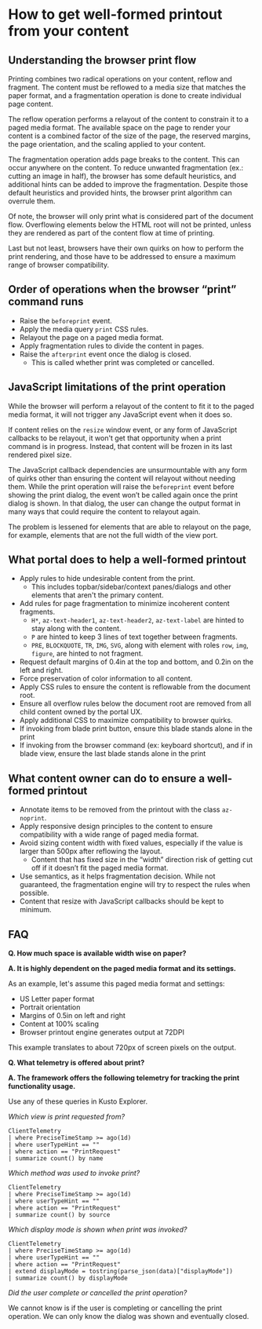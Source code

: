 <a name="how-to-get-well-formed-printout-from-your-content"></a>
# How to get well-formed printout from your content

<a name="how-to-get-well-formed-printout-from-your-content-understanding-the-browser-print-flow"></a>
## Understanding the browser print flow

Printing combines two radical operations on your content, reflow and fragment. The content must be reflowed to a media size that matches the paper format, and a fragmentation operation is done to create individual page content.

The reflow operation performs a relayout of the content to constrain it to a paged media format. The available space on the page to render your content is a combined factor of the size of the page, the reserved margins, the page orientation, and the scaling applied to your content.

The fragmentation operation adds page breaks to the content. This can occur anywhere on the content. To reduce unwanted fragmentation (ex.: cutting an image in half), the browser has some default heuristics, and additional hints can be added to improve the fragmentation. Despite those default heuristics and provided hints, the browser print algorithm can overrule them.

Of note, the browser will only print what is considered part of the document flow. Overflowing elements below the HTML root will not be printed, unless they are rendered as part of the content flow at time of printing.

Last but not least, browsers have their own quirks on how to perform the print rendering, and those have to be addressed to ensure a maximum range of browser compatibility.

<a name="how-to-get-well-formed-printout-from-your-content-order-of-operations-when-the-browser-print-command-runs"></a>
## Order of operations when the browser “print” command runs

- Raise the `beforeprint` event.
- Apply the media query `print` CSS rules.
- Relayout the page on a paged media format.
- Apply fragmentation rules to divide the content in pages.
- Raise the `afterprint` event once the dialog is closed.
  - This is called whether print was completed or cancelled.

<a name="how-to-get-well-formed-printout-from-your-content-javascript-limitations-of-the-print-operation"></a>
## JavaScript limitations of the print operation

While the browser will perform a relayout of the content to fit it to the paged media format, it will not trigger any JavaScript event when it does so.

If content relies on the `resize` window event, or any form of JavaScript callbacks to be relayout, it won't get that opportunity when a print command is in progress. Instead, that content will be frozen in its last rendered pixel size.

The JavaScript callback dependencies are unsurmountable with any form of quirks other than ensuring the content will relayout without needing them. While the print operation will raise the `beforeprint` event before showing the print dialog, the event won’t be called again once the print dialog is shown. In that dialog, the user can change the output format in many ways that could require the content to relayout again.

The problem is lessened for elements that are able to relayout on the page, for example, elements that are not the full width of the view port.

<a name="how-to-get-well-formed-printout-from-your-content-what-portal-does-to-help-a-well-formed-printout"></a>
## What portal does to help a well-formed printout

- Apply rules to hide undesirable content from the print.
  - This includes topbar/sidebar/context panes/dialogs and other elements that aren't the primary content.
- Add rules for page fragmentation to minimize incoherent content fragments.
  - `H*`, `az-text-header1`, `az-text-header2`, `az-text-label` are hinted to stay along with the content.
  - `P` are hinted to keep 3 lines of text together between fragments.
  - `PRE`, `BLOCKQUOTE`, `TR`, `IMG`, `SVG`, along with element with roles `row`, `img`, `figure`, are hinted to not fragment.
- Request default margins of 0.4in at the top and bottom, and 0.2in on the left and right.
- Force preservation of color information to all content.
- Apply CSS rules to ensure the content is reflowable from the document root.
- Ensure all overflow rules below the document root are removed from all child content owned by the portal UX.
- Apply additional CSS to maximize compatibility to browser quirks.
- If invoking from blade print button, ensure this blade stands alone in the print
- If invoking from the browser command (ex: keyboard shortcut), and if in blade view, ensure the last blade stands alone in the print

<a name="how-to-get-well-formed-printout-from-your-content-what-content-owner-can-do-to-ensure-a-well-formed-printout"></a>
## What content owner can do to ensure a well-formed printout

- Annotate items to be removed from the printout with the class `az-noprint`.
- Apply responsive design principles to the content to ensure compatibility with a wide range of paged media format.
- Avoid sizing content width with fixed values, especially if the value is larger than 500px after reflowing the layout.
  - Content that has fixed size in the “width” direction risk of getting cut off if it doesn’t fit the paged media format.
- Use semantics, as it helps fragmentation decision. While not guaranteed, the fragmentation engine will try to respect the rules when possible.
- Content that resize with JavaScript callbacks should be kept to minimum.

<a name="how-to-get-well-formed-printout-from-your-content-faq"></a>
## FAQ

**Q. How much space is available width wise on paper?**

**A. It is highly dependent on the paged media format and its settings.**

As an example, let's assume this paged media format and settings:

- US Letter paper format
- Portrait orientation
- Margins of 0.5in on left and right
- Content at 100% scaling
- Browser printout engine generates output at 72DPI

 This example translates to about 720px of screen pixels on the output.

**Q. What telemetry is offered about print?**

**A. The framework offers the following telemetry for tracking the print functionality usage.**

Use any of these queries in Kusto Explorer.

*Which view is print requested from?*

```kql
ClientTelemetry
| where PreciseTimeStamp >= ago(1d)
| where userTypeHint == ""
| where action == "PrintRequest"
| summarize count() by name
```

*Which method was used to invoke print?*

```kql
ClientTelemetry
| where PreciseTimeStamp >= ago(1d)
| where userTypeHint == ""
| where action == "PrintRequest"
| summarize count() by source
```

*Which display mode is shown when print was invoked?*

```kql
ClientTelemetry
| where PreciseTimeStamp >= ago(1d)
| where userTypeHint == ""
| where action == "PrintRequest"
| extend displayMode = tostring(parse_json(data)["displayMode"])
| summarize count() by displayMode
```

*Did the user complete or cancelled the print operation?*

We cannot know is if the user is completing or cancelling the print operation. We can only know the dialog was shown and eventually closed.
